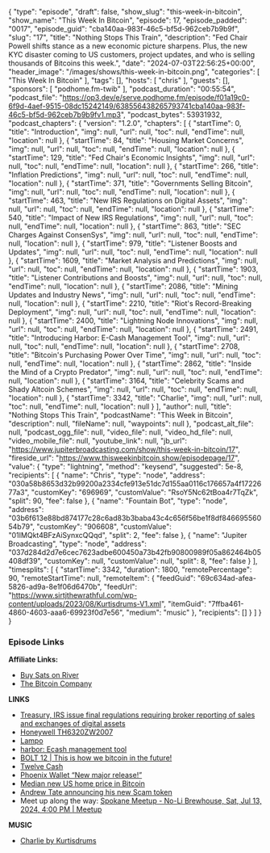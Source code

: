 {
  "type": "episode",
  "draft": false,
  "show_slug": "this-week-in-bitcoin",
  "show_name": "This Week In Bitcoin",
  "episode": 17,
  "episode_padded": "0017",
  "episode_guid": "cba140aa-983f-46c5-bf5d-962ceb7b9b9f",
  "slug": "17",
  "title": "Nothing Stops This Train",
  "description": "Fed Chair Powell shifts stance as a new economic picture sharpens. Plus, the new KYC disaster coming to US customers, project updates, and who is selling thousands of Bitcoins this week.",
  "date": "2024-07-03T22:56:25+00:00",
  "header_image": "/images/shows/this-week-in-bitcoin.png",
  "categories": [
    "This Week In Bitcoin"
  ],
  "tags": [],
  "hosts": [
    "chris"
  ],
  "guests": [],
  "sponsors": [
    "podhome.fm-twib"
  ],
  "podcast_duration": "00:55:54",
  "podcast_file": "https://op3.dev/e/serve.podhome.fm/episode/f01a19c0-6f9d-4aef-9515-08dc15242149/638556438265793741cba140aa-983f-46c5-bf5d-962ceb7b9b9fv1.mp3",
  "podcast_bytes": 53931932,
  "podcast_chapters": {
    "version": "1.2.0",
    "chapters": [
      {
        "startTime": 0,
        "title": "Introduction",
        "img": null,
        "url": null,
        "toc": null,
        "endTime": null,
        "location": null
      },
      {
        "startTime": 84,
        "title": "Housing Market Concerns",
        "img": null,
        "url": null,
        "toc": null,
        "endTime": null,
        "location": null
      },
      {
        "startTime": 129,
        "title": "Fed Chair's Economic Insights",
        "img": null,
        "url": null,
        "toc": null,
        "endTime": null,
        "location": null
      },
      {
        "startTime": 266,
        "title": "Inflation Predictions",
        "img": null,
        "url": null,
        "toc": null,
        "endTime": null,
        "location": null
      },
      {
        "startTime": 371,
        "title": "Governments Selling Bitcoin",
        "img": null,
        "url": null,
        "toc": null,
        "endTime": null,
        "location": null
      },
      {
        "startTime": 463,
        "title": "New IRS Regulations on Digital Assets",
        "img": null,
        "url": null,
        "toc": null,
        "endTime": null,
        "location": null
      },
      {
        "startTime": 540,
        "title": "Impact of New IRS Regulations",
        "img": null,
        "url": null,
        "toc": null,
        "endTime": null,
        "location": null
      },
      {
        "startTime": 863,
        "title": "SEC Charges Against ConsenSys",
        "img": null,
        "url": null,
        "toc": null,
        "endTime": null,
        "location": null
      },
      {
        "startTime": 979,
        "title": "Listener Boosts and Updates",
        "img": null,
        "url": null,
        "toc": null,
        "endTime": null,
        "location": null
      },
      {
        "startTime": 1609,
        "title": "Market Analysis and Predictions",
        "img": null,
        "url": null,
        "toc": null,
        "endTime": null,
        "location": null
      },
      {
        "startTime": 1903,
        "title": "Listener Contributions and Boosts",
        "img": null,
        "url": null,
        "toc": null,
        "endTime": null,
        "location": null
      },
      {
        "startTime": 2086,
        "title": "Mining Updates and Industry News",
        "img": null,
        "url": null,
        "toc": null,
        "endTime": null,
        "location": null
      },
      {
        "startTime": 2210,
        "title": "Riot's Record-Breaking Deployment",
        "img": null,
        "url": null,
        "toc": null,
        "endTime": null,
        "location": null
      },
      {
        "startTime": 2400,
        "title": "Lightning Node Innovations",
        "img": null,
        "url": null,
        "toc": null,
        "endTime": null,
        "location": null
      },
      {
        "startTime": 2491,
        "title": "Introducing Harbor: E-Cash Management Tool",
        "img": null,
        "url": null,
        "toc": null,
        "endTime": null,
        "location": null
      },
      {
        "startTime": 2708,
        "title": "Bitcoin's Purchasing Power Over Time",
        "img": null,
        "url": null,
        "toc": null,
        "endTime": null,
        "location": null
      },
      {
        "startTime": 2862,
        "title": "Inside the Mind of a Crypto Predator",
        "img": null,
        "url": null,
        "toc": null,
        "endTime": null,
        "location": null
      },
      {
        "startTime": 3164,
        "title": "Celebrity Scams and Shady Altcoin Schemes",
        "img": null,
        "url": null,
        "toc": null,
        "endTime": null,
        "location": null
      },
      {
        "startTime": 3342,
        "title": "Charlie",
        "img": null,
        "url": null,
        "toc": null,
        "endTime": null,
        "location": null
      }
    ],
    "author": null,
    "title": "Nothing Stops This Train",
    "podcastName": "This Week in Bitcoin",
    "description": null,
    "fileName": null,
    "waypoints": null
  },
  "podcast_alt_file": null,
  "podcast_ogg_file": null,
  "video_file": null,
  "video_hd_file": null,
  "video_mobile_file": null,
  "youtube_link": null,
  "jb_url": "https://www.jupiterbroadcasting.com/show/this-week-in-bitcoin/17",
  "fireside_url": "https://www.thisweekinbitcoin.show/episodepage/17",
  "value": {
    "type": "lightning",
    "method": "keysend",
    "suggested": 5e-8,
    "recipients": [
      {
        "name": "Chris",
        "type": "node",
        "address": "030a58b8653d32b99200a2334cfe913e51dc7d155aa0116c176657a4f1722677a3",
        "customKey": "696969",
        "customValue": "RsoY5Nc62tBoa4r7TqZk",
        "split": 90,
        "fee": false
      },
      {
        "name": "Fountain Bot",
        "type": "node",
        "address": "03b6f613e88bd874177c28c6ad83b3baba43c4c656f56be1f8df84669556054b79",
        "customKey": "906608",
        "customValue": "01IMQkt4BFzAiSynxcQQqd",
        "split": 2,
        "fee": false
      },
      {
        "name": "Jupiter Broadcasting",
        "type": "node",
        "address": "037d284d2d7e6cec7623adbe600450a73b42fb90800989f05a862464b05408df39",
        "customKey": null,
        "customValue": null,
        "split": 8,
        "fee": false
      }
    ],
    "timesplits": [
      {
        "startTime": 3342,
        "duration": 1800,
        "remotePercentage": 90,
        "remoteStartTime": null,
        "remoteItem": {
          "feedGuid": "69c634ad-afea-5826-ad9a-8e1f06d6470b",
          "feedUrl": "https://www.sirtjthewrathful.com/wp-content/uploads/2023/08/Kurtisdrums-V1.xml",
          "itemGuid": "7ffba461-4860-4603-aaa6-69923f0d7e56",
          "medium": "music"
        },
        "recipients": []
      }
    ]
  }
}


### Episode Links

**Affiliate Links:**

* [Buy Sats on River](https://river.com/signup?r=3CT4V56E)
* [The Bitcoin Company](https://app.thebitcoincompany.com/signup?ref=UNPLUGGED)
  
**LINKS**

* [Treasury, IRS issue final regulations requiring broker reporting of sales and exchanges of digital assets](https://www.irs.gov/newsroom/treasury-irs-issue-final-regulations-requiring-broker-reporting-of-sales-and-exchanges-of-digital-assets-that-are-subject-to-tax-under-current-law-additional-guidance-to-provide-penalty-relief-address)
* [Honeywell TH6320ZW2007](https://amzn.to/3xukdbd)
* [Lampo](https://lampo.devcrew.cc/)
* [harbor: Ecash management tool](https://github.com/MutinyWallet/harbor)
* [BOLT 12 | This is how we bitcoin in the future!](https://bolt12.org/)
* [Twelve Cash](https://twelve.cash/)
* [Phoenix Wallet “New major release!”](https://x.com/PhoenixWallet/status/1808547081214439494)
* [Median new US home price in Bitcoin](https://x.com/IIICapital/status/1805968769937809834)
* [Andrew Tate announcing his new Scam token](https://x.com/VentureCoinist/status/1808583416851673286)
* Meet up along the way: [Spokane Meetup - No-Li Brewhouse, Sat, Jul 13, 2024, 4:00 PM | Meetup](https://www.meetup.com/jupiterbroadcasting/events/301471716/)
  
**MUSIC**

* [Charlie by Kurtisdrums](https://podcastindex.org/podcast/6560977?episode=15572708386)


